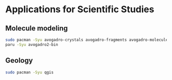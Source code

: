 # Applications for Scientific Studies

## Molecule modeling
```sh
sudo pacman -Syu avogadro-crystals avogadro-fragments avogadro-molecules
paru -Syu avogadro2-bin
```

## Geology

```sh
sudo pacman -Syu qgis
```

